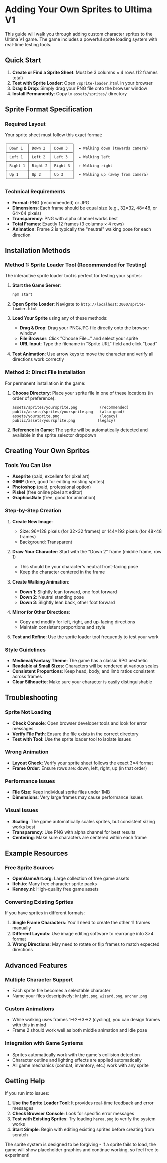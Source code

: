 # Adding Your Own Sprites to Ultima V1

This guide will walk you through adding custom character sprites to the Ultima V1 game. The game includes a powerful sprite loading system with real-time testing tools.

## Quick Start

1. **Create or Find a Sprite Sheet**: Must be 3 columns × 4 rows (12 frames total)
2. **Test with Sprite Loader**: Open `/sprite-loader.html` in your browser
3. **Drag & Drop**: Simply drag your PNG file onto the browser window
4. **Install Permanently**: Copy to `assets/sprites/` directory

## Sprite Format Specification

### Required Layout
Your sprite sheet must follow this exact format:

```
┌─────────┬─────────┬─────────┐
│ Down 1  │ Down 2  │ Down 3  │  ← Walking down (towards camera)
├─────────┼─────────┼─────────┤
│ Left 1  │ Left 2  │ Left 3  │  ← Walking left
├─────────┼─────────┼─────────┤
│ Right 1 │ Right 2 │ Right 3 │  ← Walking right  
├─────────┼─────────┼─────────┤
│ Up 1    │ Up 2    │ Up 3    │  ← Walking up (away from camera)
└─────────┴─────────┴─────────┘
```

### Technical Requirements
- **Format**: PNG (recommended) or JPG
- **Dimensions**: Each frame should be equal size (e.g., 32×32, 48×48, or 64×64 pixels)
- **Transparency**: PNG with alpha channel works best
- **Total Frames**: Exactly 12 frames (3 columns × 4 rows)
- **Animation**: Frame 2 is typically the "neutral" walking pose for each direction

## Installation Methods

### Method 1: Sprite Loader Tool (Recommended for Testing)

The interactive sprite loader tool is perfect for testing your sprites:

1. **Start the Game Server**:
   ```bash
   npm start
   ```

2. **Open Sprite Loader**: Navigate to `http://localhost:3000/sprite-loader.html`

3. **Load Your Sprite** using any of these methods:
   - **Drag & Drop**: Drag your PNG/JPG file directly onto the browser window
   - **File Browser**: Click "Choose File..." and select your sprite
   - **URL Input**: Type the filename in "Sprite URL" field and click "Load"

4. **Test Animation**: Use arrow keys to move the character and verify all directions work correctly

### Method 2: Direct File Installation

For permanent installation in the game:

1. **Choose Directory**: Place your sprite file in one of these locations (in order of preference):
   ```
   assets/sprites/yoursprite.png          (recommended)
   public/assets/sprites/yoursprite.png   (also good)
   assets/yoursprite.png                  (legacy)  
   public/assets/yoursprite.png          (legacy)
   ```

2. **Reference in Game**: The sprite will be automatically detected and available in the sprite selector dropdown

## Creating Your Own Sprites

### Tools You Can Use
- **Aseprite** (paid, excellent for pixel art)
- **GIMP** (free, good for editing existing sprites)
- **Photoshop** (paid, professional option)
- **Piskel** (free online pixel art editor)
- **GraphicsGale** (free, good for animation)

### Step-by-Step Creation

1. **Create New Image**: 
   - Size: 96×128 pixels (for 32×32 frames) or 144×192 pixels (for 48×48 frames)
   - Background: Transparent

2. **Draw Your Character**: Start with the "Down 2" frame (middle frame, row 1)
   - This should be your character's neutral front-facing pose
   - Keep the character centered in the frame

3. **Create Walking Animation**:
   - **Down 1**: Slightly lean forward, one foot forward
   - **Down 2**: Neutral standing pose  
   - **Down 3**: Slightly lean back, other foot forward

4. **Mirror for Other Directions**:
   - Copy and modify for left, right, and up-facing directions
   - Maintain consistent proportions and style

5. **Test and Refine**: Use the sprite loader tool frequently to test your work

### Style Guidelines

- **Medieval/Fantasy Theme**: The game has a classic RPG aesthetic
- **Readable at Small Sizes**: Characters will be rendered at various scales
- **Consistent Proportions**: Keep head, body, and limb ratios consistent across frames
- **Clear Silhouette**: Make sure your character is easily distinguishable

## Troubleshooting

### Sprite Not Loading
- **Check Console**: Open browser developer tools and look for error messages
- **Verify File Path**: Ensure the file exists in the correct directory
- **Test with Tool**: Use the sprite loader tool to isolate issues

### Wrong Animation
- **Layout Check**: Verify your sprite sheet follows the exact 3×4 format
- **Frame Order**: Ensure rows are: down, left, right, up (in that order)

### Performance Issues
- **File Size**: Keep individual sprite files under 1MB
- **Dimensions**: Very large frames may cause performance issues

### Visual Issues
- **Scaling**: The game automatically scales sprites, but consistent sizing works best
- **Transparency**: Use PNG with alpha channel for best results
- **Centering**: Make sure characters are centered within each frame

## Example Resources

### Free Sprite Sources
- **OpenGameArt.org**: Large collection of free game assets
- **Itch.io**: Many free character sprite packs
- **Kenney.nl**: High-quality free game assets

### Converting Existing Sprites
If you have sprites in different formats:

1. **Single Frame Characters**: You'll need to create the other 11 frames manually
2. **Different Layouts**: Use image editing software to rearrange into 3×4 format
3. **Wrong Directions**: May need to rotate or flip frames to match expected directions

## Advanced Features

### Multiple Character Support
- Each sprite file becomes a selectable character
- Name your files descriptively: `knight.png`, `wizard.png`, `archer.png`

### Custom Animations
- While walking uses frames 1→2→3→2 (cycling), you can design frames with this in mind
- Frame 2 should work well as both middle animation and idle pose

### Integration with Game Systems
- Sprites automatically work with the game's collision detection
- Character outline and lighting effects are applied automatically
- All game mechanics (combat, inventory, etc.) work with any sprite

## Getting Help

If you run into issues:

1. **Use the Sprite Loader Tool**: It provides real-time feedback and error messages
2. **Check Browser Console**: Look for specific error messages
3. **Test with Existing Sprites**: Try loading `heroa.png` to verify the system works
4. **Start Simple**: Begin with editing existing sprites before creating from scratch

The sprite system is designed to be forgiving - if a sprite fails to load, the game will show placeholder graphics and continue working, so feel free to experiment!